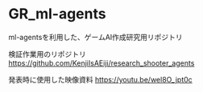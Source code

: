 # GR_ml-agents
ml-agentsを利用した、ゲームAI作成研究用リポジトリ

検証作業用のリポジトリ
https://github.com/KenjiIsAEiji/research_shooter_agents

発表時に使用した映像資料
https://youtu.be/wel8O_jpt0c
